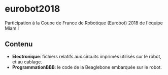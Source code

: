 # eurobot2018
Participation à la Coupe de France de Robotique (Eurobot) 2018 de l'équipe Miam !

## Contenu
 - **Electronique**: fichiers relatifs aux circuits imprimés utilisés sur le robot, et au cablage. 
 - **ProgrammationBBB**: le code de la Beaglebone embarquée sur le robot.
 
